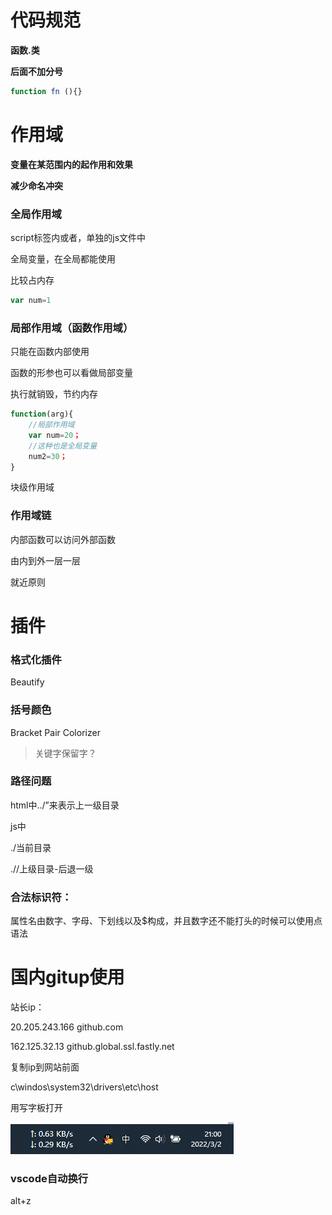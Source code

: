 # 代码规范

**函数.类**

**后面不加分号**

```js
function fn (){}
```

# 作用域

**变量在某范围内的起作用和效果**

**减少命名冲突**

### **全局作用域**

script标签内或者，单独的js文件中

全局变量，在全局都能使用

比较占内存

```js
var num=1
```

### 局部作用域（函数作用域）

只能在函数内部使用

函数的形参也可以看做局部变量

执行就销毁，节约内存

```js
function(arg){
    //局部作用域
    var num=20；
    //这种也是全局变量
    num2=30；
}
```

块级作用域



### 作用域链

内部函数可以访问外部函数

由内到外一层一层

就近原则

# 插件

### 格式化插件

Beautify

### 括号颜色

Bracket Pair Colorizer

> 关键字保留字？

### 路径问题

html中../”来表示上一级目录

js中

./当前目录

.//上级目录-后退一级

### 合法标识符：

属性名由数字、字母、下划线以及$构成，并且数字还不能打头的时候可以使用点语法

# 国内gitup使用

站长ip：

20.205.243.166 github.com

162.125.32.13 github.global.ssl.fastly.net

复制ip到网站前面

c\windos\system32\drivers\etc\host

用写字板打开

![image-20220302210039991](assets/image-20220302210039991.png)

### vscode自动换行

alt+z

